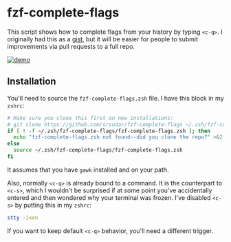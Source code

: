 # fzf-complete-flags

This script shows how to complete flags from your history by typing `<c-q>`.
I originally had this as a
[gist](https://gist.github.com/srsudar/a3b5ce33294c810ac7d5be2af7e8af35), but
it will be easier for people to submit improvements via pull requests to a full
repo.

[![demo](https://asciinema.org/a/384954.svg)](https://asciinema.org/a/384954)

## Installation

You'll need to source the `fzf-complete-flags.zsh` file. I have this block in my
`zshrc`:

```zsh
# Make sure you clone this first on new installations:
# git clone https://github.com/srsudar/fzf-complete-flags ~/.zsh/fzf-complete-flags
if [ ! -f ~/.zsh/fzf-complete-flags/fzf-complete-flags.zsh ]; then
  echo "fzf-complete-flags.zsh not found--did you clone the repo?" >&2
else
  source ~/.zsh/fzf-complete-flags/fzf-complete-flags.zsh
fi
```

It assumes that you have `gawk` installed and on your path.

Also, normally `<c-q>` is already bound to a command. It is the counterpart to
`<c-s>`, which I wouldn't be surprised if at some point you've accidentally
entered and then wondered why your terminal was frozen. I've disabled `<c-s>` by
putting this in my `zshrc`:

```zsh
stty -ixon
```

If you want to keep default `<c-q>` behavior, you'll need a different trigger.

